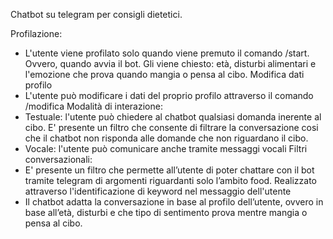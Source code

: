 Chatbot su telegram per consigli dietetici.

Profilazione:
- L'utente viene profilato solo quando viene premuto il comando /start. Ovvero, quando avvia il bot. Gli viene chiesto: età, disturbi alimentari e l'emozione che prova quando mangia o pensa al cibo.
Modifica dati profilo
- L'utente può modificare i dati del proprio profilo attraverso il comando /modifica
Modalità di interazione:
- Testuale: l'utente può chiedere al chatbot qualsiasi domanda inerente al cibo. E' presente un filtro che consente di filtrare la conversazione cosi che il chatbot non risponda alle domande che non riguardano il cibo.
- Vocale: l'utente può comunicare anche tramite messaggi vocali
Filtri conversazionali:
- E' presente un filtro che permette all’utente di poter chattare con il bot tramite telegram di argomenti riguardanti solo l’ambito food. Realizzato attraverso l'identificazione di keyword nel messaggio dell'utente
- Il chatbot adatta la conversazione in base al profilo dell’utente, ovvero in base all’età, disturbi e che tipo di sentimento prova mentre mangia o pensa al cibo.
